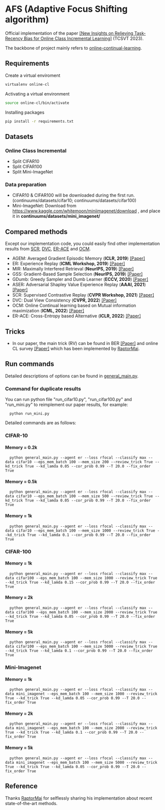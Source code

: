 # AFS (Adaptive Focus Shifting algorithm)
Official implementation of the paper [[New Insights on Relieving Task-Recency Bias for Online Class Incremental Learning]](https://ieeexplore.ieee.org/document/10287323) (TCSVT 2023).

The backbone of project mainly refers to [online-continual-learning](https://github.com/RaptorMai/online-continual-learning). 

## Requirements
Create a virtual enviroment
```sh
virtualenv online-cl
```
Activating a virtual environment
```sh
source online-cl/bin/activate
```
Installing packages
```sh
pip install -r requirements.txt
```

## Datasets 

### Online Class Incremental
- Split CIFAR10
- Split CIFAR100
- Split Mini-ImageNet

### Data preparation
- CIFAR10 & CIFAR100 will be downloaded during the first run. (continuums/datasets/cifar10; continuums/datasets/cifar100)
- Mini-ImageNet: Download from https://www.kaggle.com/whitemoon/miniimagenet/download , and place it in **continuums/datasets/mini_imagenet/**

## Compared methods 
Except our implementation code, you could easily find other implementation results from [SCR](https://github.com/RaptorMai/online-continual-learning), [DVC](https://github.com/YananGu/DVC), [ER-ACE](https://github.com/pclucas14/AML) and [OCM](https://github.com/gydpku/OCM). 

* AGEM: Averaged Gradient Episodic Memory (**ICLR, 2019**) [[Paper]](https://openreview.net/forum?id=Hkf2_sC5FX)
* ER: Experience Replay (**ICML Workshop, 2019**) [[Paper]](https://arxiv.org/abs/1902.10486)
* MIR: Maximally Interfered Retrieval (**NeurIPS, 2019**) [[Paper]](https://proceedings.neurips.cc/paper/2019/hash/15825aee15eb335cc13f9b559f166ee8-Abstract.html)
* GSS: Gradient-Based Sample Selection (**NeurIPS, 2019**) [[Paper]](https://arxiv.org/pdf/1903.08671.pdf)
* GDumb: Greedy Sampler and Dumb Learner (**ECCV, 2020**) [[Paper]](https://www.robots.ox.ac.uk/~tvg/publications/2020/gdumb.pdf)
* ASER: Adversarial Shapley Value Experience Replay (**AAAI, 2021**) [[Paper]](https://arxiv.org/abs/2009.00093)
* SCR: Supervised Contrastive Replay (**CVPR Workshop, 2021**) [[Paper]](https://arxiv.org/abs/2103.13885) 
* DVC: Dual View Consistency (**CVPR, 2022**) [[Paper]](https://openaccess.thecvf.com/content/CVPR2022/html/Gu_Not_Just_Selection_but_Exploration_Online_Class-Incremental_Continual_Learning_via_CVPR_2022_paper.html)
* OCM: Online Continual learning based on Mutual information maximization (**ICML, 2022**) [[Paper]](https://proceedings.mlr.press/v162/guo22g/guo22g.pdf)
* ER-ACE: Cross-Entropy based Alternative (**ICLR, 2022**) [[Paper]](https://openreview.net/pdf?id=N8MaByOzUfb)


## Tricks
- In our paper, the main trick (RV) can be found in BER [[Paper]](https://arxiv.org/abs/2007.05683) and online CL survey [[Paper]](https://arxiv.org/pdf/2101.10423.pdf) which has been implemented by [RaptorMai](https://github.com/RaptorMai/online-continual-learning). 

## Run commands
Detailed descriptions of options can be found in [general_main.py](general_main.py). 

### Command for duplicate results
You can run python file "run_cifar10.py", "run_cifar100.py" and "run_mini.py" to reimplement our paper results, for example:
```shell
  python run_mini.py
 ```

Detailed commands are as follows:
### CIFAR-10
#### Memory = 0.2k
```shell
  python general_main.py --agent er --loss rfocal --classify max --data cifar10 --eps_mem_batch 100 --mem_size 200 --review_trick True --kd_trick True --kd_lamda 0.05 --cor_prob 0.99 --T 20.0 --fix_order True
 ```
#### Memory = 0.5k
```shell
  python general_main.py --agent er --loss rfocal --classify max --data cifar10 --eps_mem_batch 100 --mem_size 500 --review_trick True --kd_trick True --kd_lamda 0.05 --cor_prob 0.99 --T 20.0 --fix_order True
 ```
#### Memory = 1k
```shell
  python general_main.py --agent er --loss rfocal --classify max --data cifar10 --eps_mem_batch 100 --mem_size 1000 --review_trick True --kd_trick True --kd_lamda 0.1 --cor_prob 0.99 --T 20.0 --fix_order True
 ```
### CIFAR-100
#### Memory = 1k
```shell
  python general_main.py --agent er --loss rfocal --classify max --data cifar100 --eps_mem_batch 100 --mem_size 1000 --review_trick True --kd_trick True --kd_lamda 0.15 --cor_prob 0.99 --T 20.0 --fix_order True
 ```
#### Memory = 2k
```shell
  python general_main.py --agent er --loss rfocal --classify max --data cifar100 --eps_mem_batch 100 --mem_size 2000 --review_trick True --kd_trick True --kd_lamda 0.05 --cor_prob 0.99 --T 20.0 --fix_order True
 ```
#### Memory = 5k
```shell
  python general_main.py --agent er --loss rfocal --classify max --data cifar100 --eps_mem_batch 100 --mem_size 5000 --review_trick True --kd_trick True --kd_lamda 0.1 --cor_prob 0.99 --T 20.0 --fix_order True
 ```
### Mini-Imagenet
#### Memory = 1k
```shell
  python general_main.py --agent er --loss rfocal --classify max --data mini_imagenet --eps_mem_batch 100 --mem_size 1000 --review_trick True --kd_trick True --kd_lamda 0.05 --cor_prob 0.99 --T 20.0 --fix_order True
 ```
#### Memory = 2k
```shell
  python general_main.py --agent er --loss rfocal --classify max --data mini_imagenet --eps_mem_batch 100 --mem_size 2000 --review_trick True --kd_trick True --kd_lamda 0.1 --cor_prob 0.99 --T 20.0 --fix_order True
 ```
#### Memory = 5k
```shell
  python general_main.py --agent er --loss rfocal --classify max --data mini_imagenet --eps_mem_batch 100 --mem_size 5000 --review_trick True --kd_trick True --kd_lamda 0.05 --cor_prob 0.99 --T 20.0 --fix_order True
 ```


## Reference

Thanks [RaptorMai](https://github.com/RaptorMai) for selflessly sharing his implementation about recent state-of-the-art methods.

